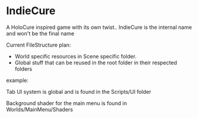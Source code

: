# IndieCure
 A HoloCure inspired game with its own twist.. IndieCure is the internal name and won't be the final name



Current FileStructure plan:
- World specific resources in Scene specific folder.
- Global stuff that can be reused in the root folder in their respected folders

example:

Tab UI system is global and is found in the Scripts/UI folder

Background shader for the main menu is found in Worlds/MainMenu/Shaders
